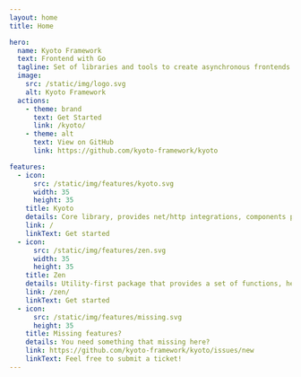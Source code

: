 ```yaml
---
layout: home
title: Home

hero:
  name: Kyoto Framework
  text: Frontend with Go
  tagline: Set of libraries and tools to create asynchronous frontends with Go
  image:
    src: /static/img/logo.svg
    alt: Kyoto Framework
  actions:
    - theme: brand
      text: Get Started
      link: /kyoto/
    - theme: alt
      text: View on GitHub
      link: https://github.com/kyoto-framework/kyoto

features:
  - icon: 
      src: /static/img/features/kyoto.svg
      width: 35
      height: 35
    title: Kyoto
    details: Core library, provides net/http integrations, components processing, pages rendering and dynamic actions.
    link: /
    linkText: Get started
  - icon: 
      src: /static/img/features/zen.svg
      width: 35
      height: 35
    title: Zen
    details: Utility-first package that provides a set of functions, helpers and extensions to simplify work with Go.
    link: /zen/
    linkText: Get started
  - icon:
      src: /static/img/features/missing.svg
      height: 35
    title: Missing features?
    details: You need something that missing here? 
    link: https://github.com/kyoto-framework/kyoto/issues/new
    linkText: Feel free to submit a ticket!
---
```

